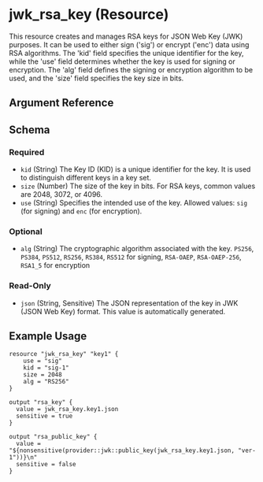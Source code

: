 # jwk_rsa_key (Resource)

This resource creates and manages RSA keys for JSON Web Key (JWK) purposes.
It can be used to either sign ('sig') or encrypt ('enc') data using RSA algorithms.
The 'kid' field specifies the unique identifier for the key, while the 'use' field determines 
whether the key is used for signing or encryption. The 'alg' field defines the signing or 
encryption algorithm to be used, and the 'size' field specifies the key size in bits.

## Argument Reference

<!-- schema generated by tfplugindocs -->
## Schema

### Required

- `kid` (String) The Key ID (KID) is a unique identifier for the key. It is used to distinguish different keys in a key set.
- `size` (Number) The size of the key in bits. For RSA keys, common values are 2048, 3072, or 4096.
- `use` (String) Specifies the intended use of the key. Allowed values: `sig` (for signing) and `enc` (for encryption).

### Optional

- `alg` (String) The cryptographic algorithm associated with the key. `PS256`, `PS384`, `PS512`, `RS256`, `RS384`, `RS512` for signing, `RSA-OAEP`, `RSA-OAEP-256`, `RSA1_5` for encryption

### Read-Only

- `json` (String, Sensitive) The JSON representation of the key in JWK (JSON Web Key) format. This value is automatically generated.



## Example Usage

```hcl
resource "jwk_rsa_key" "key1" {
    use = "sig"
    kid = "sig-1"
    size = 2048
    alg = "RS256"
}

output "rsa_key" {
  value = jwk_rsa_key.key1.json
  sensitive = true
}

output "rsa_public_key" {
  value = "${nonsensitive(provider::jwk::public_key(jwk_rsa_key.key1.json, "ver-1"))}\n"
  sensitive = false
}
```
